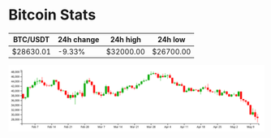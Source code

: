 # Bitcoin Stats

BTC/USDT|24h change|24h high|24h low|
|---|---|---|---|
|$28630.01|-9.33%|$32000.00|$26700.00|

<img src="./chart.svg">

